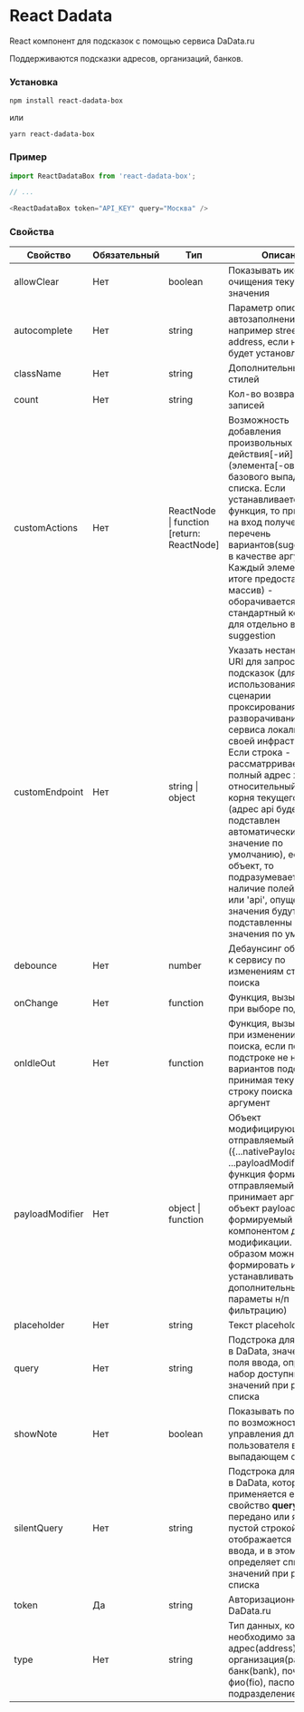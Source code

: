 # React Dadata
React компонент для подсказок с помощью сервиса DaData.ru

Поддерживаются подсказки адресов, организаций, банков.

### Установка
```
npm install react-dadata-box
```
или
```
yarn react-dadata-box
```

### Пример
```javascript
import ReactDadataBox from 'react-dadata-box';

// ...

<ReactDadataBox token="API_KEY" query="Москва" />
```

### Свойства

| Свойство  | Обязательный | Тип | Описание | По умолчанию |
| ------------- | ------------- | ------------- | ------------- | ------------- |
| allowClear | Нет | boolean | Показывать иконку для очищения текущего значения | false |
| autocomplete | Нет | string | Параметр описывающий автозаполнение поля, например street-address, если не задан, будет установлен как off | "off" |
| className | Нет | string | Дополнительный класс стилей | |
| count | Нет | string | Кол-во возвращаемых записей | 10 |
| customActions | Нет | ReactNode &#124; function [return: ReactNode] | Возможность добавления произвольных действия\[-ий\](элемента\[-ов\]) в конец базового выпадающего списка. Если устанавливается как функция, то принимает на вход полученный перечень вариантов(suggestions) в качестве аргумента. Каждый элемент (если в итоге предоставляется массив) - оборачивается в стандартный контейнер для отдельно взятого suggestion | |
| customEndpoint | Нет | string &#124; object | Указать нестандартный URI для запроса подсказок (для использования в сценарии проксирования или при разворачивании сервиса локально в своей инфраструктуре); Если строка - рассматрривается как полный адрес хоста или относительный путь от корня текущего сайта (адрес api будет подставлен автоматически см. значение по умолчанию), если объект, то подразумевается наличие полей 'host' и/или 'api', опущенные значения будут подставленны из значения по умолчанию |{<br/>&nbsp;&nbsp;host: 'https://suggestions.dadata.ru',<br/>&nbsp;&nbsp;api: 'suggestions/api/4_1/rs/suggest'<br/>}|
| debounce | Нет | number | Дебаунсинг обращения к сервису по изменениям строки поиска | 350 мс|
| onChange | Нет | function | Функция, вызываемая при выборе подсказки | |
| onIdleOut | Нет | function | Функция, вызываемая при изменении строки поиска, если по текущей подстроке не найдено вариантов подсказки, принимая текущую строку поиска как аргумент | |
| payloadModifier | Нет | object &#124; function | Объект модифицирующий отправляемый payload ({...nativePayload, ...payloadModifier}}), или функция формирующая отправляемый payload, принимает аргументом объект payload формируемый компонентом для модификации. (Таким образом можно формировать и устанавливать дополнительные параметы н/п фильтрацию) | |
| placeholder | Нет | string | Текст placeholder | |
| query | Нет | string | Подстрока для запроса в DaData, значение для поля ввода, определяет набор доступных значений при раскрытии списка | |
| showNote | Нет | boolean | Показывать подсказку по возможностям управления для пользователя в выпадающем списке | true |
| silentQuery | Нет | string | Подстрока для запроса в DaData, которая применяется если свойство **query** не передано или является пустой строкой, оно не отображается в поле ввода, и в этом случае определяет список значений при раскрытии списка | |
| token | Да | string | Авторизационный токен DaData.ru | |
| type | Нет | string | Тип данных, которые необходимо запросить: адрес(address), организация(party) или банк(bank), почта(email), фио(fio), паспорт-подразделение(fms_unit) | "address" |

